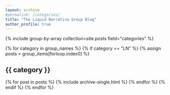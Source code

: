 ```yaml
---
layout: archive
#permalink: /categories/
title: "The Liquid Narrative Group Blog"
author_profile: true
---
```


{% include group-by-array collection=site.posts field="categories" %}

{% for category in group_names %}
{% if category == "LN" %}
  {% assign posts = group_items[forloop.index0] %}

<h2 id="{{ category | slugify }}" class="archive__subtitle">{{ category }}</h2>

  {% for post in posts %}
    {% include archive-single.html %}
	{% endfor %}
	{% endif %}
{% endfor %}

